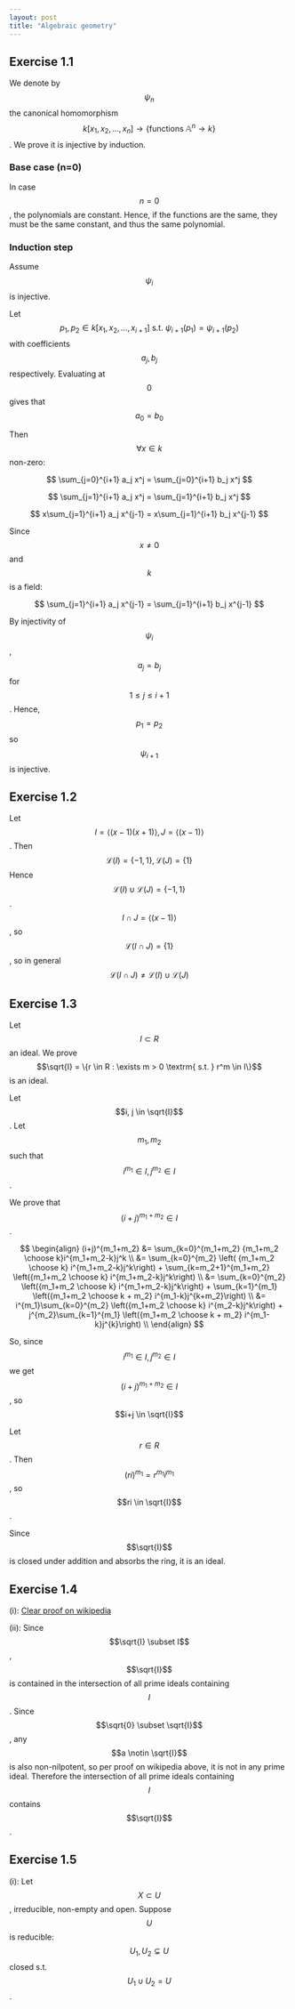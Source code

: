 ```yaml
---
layout: post
title: "Algebraic geometry"
---
```



## Exercise 1.1

We denote by $$\psi_n$$ the canonical homomorphism $$ k[x_1, x_2, \ldots, x_n] \to \{ \textrm{functions } \mathbb{A}^n \to k \}$$.
We prove it is injective by induction.

### Base case (n=0)

In case $$n=0$$, the polynomials are constant. Hence, if the functions are the same, they must be the same constant, and thus the same polynomial.

### Induction step

Assume $$\psi_i$$ is injective.

Let $$p_1, p_2 \in k[x_1, x_2, \ldots, x_{i+1}] \textrm{ s.t. } \psi_{i+1}(p_1) = \psi_{i+1}(p_2)$$ with coefficients $$a_j, b_j$$ respectively.
Evaluating at $$0$$ gives that $$a_0 = b_0$$

Then $$\forall x \in k$$ non-zero:

$$
    \sum_{j=0}^{i+1} a_j x^j = \sum_{j=0}^{i+1} b_j x^j
$$

$$
     \sum_{j=1}^{i+1} a_j x^j = \sum_{j=1}^{i+1} b_j x^j
$$

$$
     x\sum_{j=1}^{i+1} a_j x^{j-1} = x\sum_{j=1}^{i+1} b_j x^{j-1}
$$

Since $$x \neq 0$$ and $$k$$ is a field:

$$
     \sum_{j=1}^{i+1} a_j x^{j-1} = \sum_{j=1}^{i+1} b_j x^{j-1}
$$

By injectivity of $$\psi_i$$, $$a_j = b_j$$ for $$1 \leq j \leq i+1$$. Hence, $$p_1 = p_2$$ so $$\psi_{i+1}$$ is injective.

## Exercise 1.2

Let $$I = \langle (x-1)(x+1) \rangle, J = \langle (x-1) \rangle$$. Then $$\mathcal{L}(I) = \{-1, 1\}, \mathcal{L}(J) = \{1\}$$
Hence $$\mathcal{L}(I) \cup \mathcal{L}(J) = \{-1, 1\}$$. $$I \cap J = \langle (x-1) \rangle$$, so $$\mathcal{L}(I \cap J) = \{1\}$$,
so in general $$\mathcal{L}(I \cap J) \neq \mathcal{L}(I) \cup \mathcal{L}(J)$$

## Exercise 1.3

Let $$I \subset R$$ an ideal. We prove $$\sqrt{I} = \{r \in R : \exists m > 0 \textrm{ s.t. } r^m \in I\}$$ is an ideal.

Let $$i, j \in \sqrt{I}$$. Let $$m_1, m_2$$ such that $$i^{m_1} \in I, j^{m_2} \in I$$. 

We prove that $$(i+j)^{m_1 + m_2} \in I$$.

$$
\begin{align}
     (i+j)^{m_1+m_2} &= \sum_{k=0}^{m_1+m_2} {m_1+m_2 \choose k}i^{m_1+m_2-k}j^k \\
     &= \sum_{k=0}^{m_2} \left( {m_1+m_2 \choose k} i^{m_1+m_2-k}j^k\right) + \sum_{k=m_2+1}^{m_1+m_2} \left({m_1+m_2 \choose k} i^{m_1+m_2-k}j^k\right) \\
     &= \sum_{k=0}^{m_2} \left({m_1+m_2 \choose k} i^{m_1+m_2-k}j^k\right) + \sum_{k=1}^{m_1} \left({m_1+m_2 \choose k + m_2} i^{m_1-k}j^{k+m_2}\right) \\
     &= i^{m_1}\sum_{k=0}^{m_2} \left({m_1+m_2 \choose k} i^{m_2-k}j^k\right) + j^{m_2}\sum_{k=1}^{m_1} \left({m_1+m_2 \choose k + m_2} i^{m_1-k}j^{k}\right) \\
\end{align}
$$

So, since $$i^{m_1} \in I, j^{m_2} \in I$$ we get $$(i+j)^{m_1+m_2} \in I$$, so $$i+j \in \sqrt{I}$$

Let $$r \in R$$. Then $$(ri)^{m_1} = r^{m_1}i^{m_1}$$, so $$ri \in \sqrt{I}$$.

Since $$\sqrt{I}$$ is closed under addition and absorbs the ring, it is an ideal.

## Exercise 1.4 

(i): [Clear proof on wikipedia](https://en.wikipedia.org/wiki/Nilradical_of_a_ring#Commutative_rings)

(ii): Since $$\sqrt{I} \subset I$$, $$\sqrt{I}$$ is contained in the intersection of all prime ideals containing $$I$$.
Since $$\sqrt{0} \subset \sqrt{I}$$, any $$a \notin \sqrt{I}$$ is also non-nilpotent, so per proof on wikipedia above, it is
not in any prime ideal. Therefore the intersection of all prime ideals containing $$I$$ contains $$\sqrt{I}$$.


## Exercise 1.5

(i): Let $$X \subset U$$, irreducible, non-empty and open. Suppose $$U$$ is reducible: $$U_1, U_2 \subsetneq U$$ closed s.t. 
$$U_1 \cup U_2 = U$$. 




